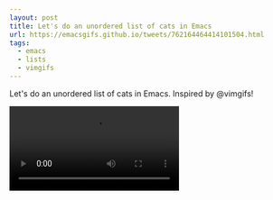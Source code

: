 ```yaml
---
layout: post
title: Let's do an unordered list of cats in Emacs
url: https://emacsgifs.github.io/tweets/762164464414101504.html
tags:
  - emacs
  - lists
  - vimgifs
---
```


Let's do an unordered list of cats in Emacs. Inspired by @vimgifs!

<video controls autoplay>
  <source src="/public/videos/762164464414101504.mp4" type="video/mp4">
    Sorry your browser does not support the video tag, maybe time to upgrade?
</video>
